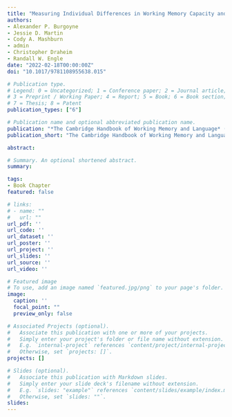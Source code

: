 ```yaml
---
title: "Measuring Individual Differences in Working Memory Capacity and Attention Control and Their Contribution to Language Comprehension"
authors:
- Alexander P. Burgoyne
- Jessie D. Martin
- Cody A. Mashburn
- admin
- Christopher Draheim
- Randall W. Engle
date: "2022-02-18T00:00:00Z"
doi: "10.1017/9781108955638.015"

# Publication type.
# Legend: 0 = Uncategorized; 1 = Conference paper; 2 = Journal article;
# 3 = Preprint / Working Paper; 4 = Report; 5 = Book; 6 = Book section;
# 7 = Thesis; 8 = Patent
publication_types: ["6"]

# Publication name and optional abbreviated publication name.
publication: "*The Cambridge Handbook of Working Memory and Language* (pp. 247-272)"
publication_short: "The Cambridge Handbook of Working Memory and Language"

abstract: 

# Summary. An optional shortened abstract.
summary: 

tags:
- Book Chapter
featured: false

# links:
# - name: ""
#   url: ""
url_pdf: ''
url_code: ''
url_dataset: ''
url_poster: ''
url_project: ''
url_slides: ''
url_source: ''
url_video: ''

# Featured image
# To use, add an image named `featured.jpg/png` to your page's folder. 
image:
  caption: ''
  focal_point: ""
  preview_only: false

# Associated Projects (optional).
#   Associate this publication with one or more of your projects.
#   Simply enter your project's folder or file name without extension.
#   E.g. `internal-project` references `content/project/internal-project/index.md`.
#   Otherwise, set `projects: []`.
projects: []

# Slides (optional).
#   Associate this publication with Markdown slides.
#   Simply enter your slide deck's filename without extension.
#   E.g. `slides: "example"` references `content/slides/example/index.md`.
#   Otherwise, set `slides: ""`.
slides: 
---
```


